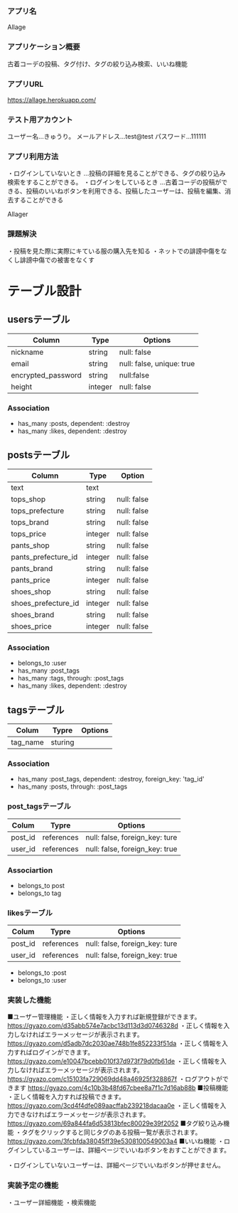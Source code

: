 ### アプリ名
 Allage
### アプリケーション概要
古着コーデの投稿、タグ付け、タグの絞り込み検索、いいね機能
### アプリURL
 https://allage.herokuapp.com/
### テスト用アカウント
ユーザー名…きゅうり。
メールアドレス…test@test
パスワード…111111
### アプリ利用方法
・ログインしていないとき
…投稿の詳細を見ることができる、タグの絞り込み検索をすることができる。
・ログインをしているとき
…古着コーデの投稿ができる、投稿のいいねボタンを利用できる、投稿したユーザーは、投稿を編集、消去することができる

Allager
### 課題解決
・投稿を見た際に実際にキている服の購入先を知る
・ネットでの誹謗中傷をなくし誹謗中傷での被害をなくす
# テーブル設計

## usersテーブル
|Column                      | Type |Options                        |
|------------------------------ | -------- | ------------------------------ |
| nickname                  | string | null: false                    |
| email                        | string | null: false, unique: true |
| encrypted_password | string | null:false                     |
| height                       | integer | null: false                  |

### Association
  - has_many :posts, dependent: :destroy
  - has_many :likes, dependent: :destroy


## postsテーブル
| Column                 | Type          | Option      |
| -------------------------- | -------------  | -------------- |
| text                       | text           |                |
| tops_shop              | string       | null: false |
| tops_prefecture     | string       | null: false  |
| tops_brand             | string      | null: false  |
| tops_price               | integer    |null: false  |
| pants_shop              | string     |null: false |
| pants_prefecture_id | integer   | null: false |
| pants_brand             | string    | null: false |
| pants_price              | integer | null: false |
| shoes_shop              | string   | null: false |
| shoes_prefecture_id | integer | null: false |
| shoes_brand            | string   | null: false |
| shoes_price             | integer | null: false |



### Association
 - belongs_to :user
 - has_many :post_tags
 - has_many :tags, through: :post_tags
 -  has_many :likes, dependent: :destroy

 ## tagsテーブル
| Colum      | Typre     | Options                           |
| ------------- | ----------- | ------------------------------------ |
| tag_name| sturing  |                                          |

 ### Association
  - has_many :post_tags, dependent: :destroy, foreign_key: 'tag_id'
  -  has_many :posts, through: :post_tags
### post_tagsテーブル
| Colum | Typre | Options |
| --------- | ---------------- | ---------------------------------- |
| post_id | references | null: false, foreign_key: ture |
| user_id | references | null: false, foreign_key: true |

### Associartion
- belongs_to post
- belongs_to tag

### likesテーブル
| Colum  | Typre         | Options                              |
| ---------- | --------------- | -------------------------------------- |
| post_id | references | null: false, foreign_key: ture |
| user_id | references | null: false, foreign_key: true |

  - belongs_to :post
  -  belongs_to :user

  ### 実装した機能
  ■ユーザー管理機能
  ・正しく情報を入力すれば新規登録ができます。
    https://gyazo.com/d35abb574e7acbc13d113d3d0746328d
  ・正しく情報を入力しなければエラーメッセージが表示されます。
    https://gyazo.com/d5adb7dc2030ae748b1fe852233f51da
  ・正しく情報を入力すればログインができます。
   https://gyazo.com/e10047bcebb010f37d973f79d0fb61de 
  ・正しく情報を入力しなければエラーメッセージが表示されます。
  https://gyazo.com/c15103fa729069dd48a46925f328867f
  ・ログアウトができます
  https://gyazo.com/4c10b3b48fd67cbee8a7f1c7d16ab88b
  ■投稿機能
  ・正しく情報を入力すれば投稿できます。
   https://gyazo.com/3cd4f4dfe089aacffab239218dacaa0e
  ・正しく情報を入力できなければエラーメッセージが表示されます。
  https://gyazo.com/69a844fa6d53813bfec80029e39f2052
  ■タグ絞り込み機能
  ・タグをクリックすると同じタグのある投稿一覧が表示されます。
  https://gyazo.com/3fcbfda38045ff39e5308100549003a4
  ■いいね機能
  ・ログインしているユーザーは、詳細ページでいいねボタンをおすことができます。
  
  ・ログインしていないユーザーは、詳細ページでいいねボタンが押せません。
  ### 実装予定の機能
  ・ユーザー詳細機能
  ・検索機能


